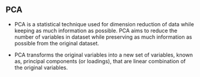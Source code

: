 ## PCA

- PCA is a statistical technique used for dimension reduction of data while keeping as much information as possible. PCA aims to reduce the number of variables in dataset while preserving as much information as possible from the original dataset.

- PCA transforms the original variables into a new set of variables, known as, principal components (or loadings), that are linear combination of the original variables.  
